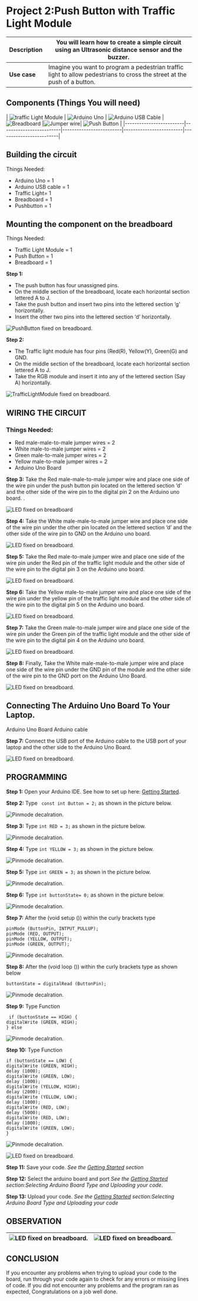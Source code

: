 # Project 2:Push Button with Traffic Light Module

| **Description** | You will learn how to create a simple circuit using an Ultrasonic distance sensor and the buzzer. |
|------------------|----------------------------------------------------------------|
| **Use case**     | Imagine you want to program a pedestrian traffic light to allow pedestrians to cross the street at the push of a button. |

## Components (Things You will need)

| ![traffic Light Module](../../assets/components/trafficmodule.png) | ![Arduino Uno](../../assets/components/arduino.png) | ![Arduino USB Cable](../../assets/components/USB_Cable.png) | ![Breadboard](../../assets/components/breadboard.png) |![Jumper wire](../../assets/components/jump_wire.png)| ![ Push Button](../../assets/components/pushbutton.png) |
|-------------------------|-------------------------|-------------------------|-------------------------|-------------------------|

## Building the circuit

Things Needed:

-	Arduino Uno = 1
-	Arduino USB cable = 1
-	Traffic Light= 1
-	Breadboard = 1
-	Pushbutton = 1



## Mounting the component on the breadboard
Things Needed:

-   Traffic Light Module = 1
-   Push Button = 1
-   Breadboard = 1


**Step 1:** 
-	The push button has four unassigned pins.
-	On the middle section of the breadboard, locate each horizontal section lettered A to J.
-	Take the push button and insert two pins into the lettered section ‘g’ horizontally.
-	Insert the other two pins into the lettered section ‘d’ horizontally.


![PushButton fixed on breadboard](../../assets/2.0/2.3.%20PushButton%20+%20TrafficLightModule/Picture1.png).


**Step 2:** 
-	The Traffic light module has four pins (Red(R), Yellow(Y), Green(G) and GND.
-	On the middle section of the breadboard, locate each horizontal section lettered A to J.
-	Take the RGB module and insert it into any of the lettered section (Say A) horizontally. 


![TrafficLightModule fixed on breadboard](../../assets/2.0/2.3.%20PushButton%20+%20TrafficLightModule/Picture2.png).


## WIRING THE CIRCUIT

### Things Needed:

-   Red male-male-to-male jumper wires = 2
-   White male-to-male jumper wires = 2
-   Green male-to-male jumper wires = 2
-   Yellow male-to-male jumper wires = 2
-   Arduino Uno Board 



**Step 3:**  Take the Red male-male-to-male jumper wire and place one side of the wire pin under the push button pin located on the lettered section ‘d’ and the other side of the wire pin to the digital pin 2 on the Arduino uno board.
.

![LED fixed on breadboard](../../assets/2.0/2.3.%20PushButton%20+%20TrafficLightModule/Picture3.png)

**Step 4:**  Take the White male-male-to-male jumper wire and place one side of the wire pin under the other pin located on the lettered section ‘d’ and the other side of the wire pin to GND on the Arduino uno board. 

![LED fixed on breadboard](../../assets/2.0/2.3.%20PushButton%20+%20TrafficLightModule/Picture4.png).

**Step 5:**  Take the Red male-to-male jumper wire and place one side of the wire pin under the Red pin of the traffic light module and the other side of the wire pin to the digital pin 3 on the Arduino uno board.

![LED fixed on breadboard](../../assets/2.0/2.3.%20PushButton%20+%20TrafficLightModule/Picture5.png).

**Step 6:**  Take the Yellow male-to-male jumper wire and place one side of the wire pin under the yellow pin of the traffic light module and the other side of the wire pin to the digital pin 5 on the Arduino uno board.


![LED fixed on breadboard](../../assets/2.0/2.3.%20PushButton%20+%20TrafficLightModule/Picture6.png).

**Step 7:**  Take the Green male-to-male jumper wire and place one side of the wire pin under the Green pin of the traffic light module and the other side of the wire pin to the digital pin 4 on the Arduino uno board. 


![LED fixed on breadboard](../../assets/2.0/2.3.%20PushButton%20+%20TrafficLightModule/Picture7.png).

**Step 8:**  Finally, Take the White male-male-to-male jumper wire and place one side of the wire pin under the GND pin of the module and the other side of the wire pin to the GND port on the Arduino Uno Board.


![LED fixed on breadboard](../../assets/2.0/2.3.%20PushButton%20+%20TrafficLightModule/code8.png).


## Connecting The Arduino Uno Board To Your Laptop.

Arduino Uno Board
Arduino cable

**Step 7:**	 Connect the USB port of the Arduino cable to the USB port of your laptop and the other side to the Arduino Uno Board.


![LED fixed on breadboard](../../assets/2.0/2.3.%20PushButton%20+%20TrafficLightModule/Picture9.png).



## PROGRAMMING

**Step 1:** Open your Arduino IDE. See how to set up here: [Getting Started](../../../../README.md#getting-started).


**Step 2:** Type ``` const int Button = 2;``` as shown in the picture below.

![Pinmode decalration](../../assets/2.0/2.3.%20PushButton%20+%20TrafficLightModule/code1.png).

**Step 3:** Type ```int RED = 3;``` as shown in the picture below. 

![Pinmode decalration](../../assets/2.0/2.3.%20PushButton%20+%20TrafficLightModule/code2.png).

**Step 4:** Type ```int YELLOW = 3;``` as shown in the picture below. 

![Pinmode decalration](../../assets/2.0/2.3.%20PushButton%20+%20TrafficLightModule/code3.png).

**Step 5:** Type ```int GREEN = 3;``` as shown in the picture below. 

![Pinmode decalration](../../assets/2.0/2.3.%20PushButton%20+%20TrafficLightModule/code4.png).

**Step 6:** Type ```int buttonState= 0;``` as shown in the picture below. 

![Pinmode decalration](../../assets/2.0/2.3.%20PushButton%20+%20TrafficLightModule/code5.png).

**Step 7:** After the (void setup ()) within the curly brackets type
``` 
pinMode (ButtonPin, INTPUT_PULLUP); 
pinMode (RED, OUTPUT);
pinMode (YELLOW, OUTPUT);
pinMode (GREEN, OUTPUT);

```

![Pinmode decalration](../../assets/2.0/2.3.%20PushButton%20+%20TrafficLightModule/code6.png).

**Step 8:** After the (void loop ()) within the curly brackets type as shown below 
```
buttonState = digitalRead (ButtonPin); 
```


![Pinmode decalration](../../assets/2.0/2.3.%20PushButton%20+%20TrafficLightModule/code7.png).

**Step 9:**  Type Function
```
 if (buttonState == HIGH) {
digitalWrite (GREEN, HIGH); 
} else
```

![Pinmode decalration](../../assets/2.0/2.3.%20PushButton%20+%20TrafficLightModule/code8.png).

**Step 10:** Type Function
```
if (buttonState == LOW) {
digitalWrite (GREEN, HIGH); 
delay (1000);
digitalWrite (GREEN, LOW); 
delay (1000);
digitalWrite (YELLOW, HIGH); 
delay (2000);
digitalWrite (YELLOW, LOW); 
delay (1000);
digitalWrite (RED, LOW); 
delay (5000);
digitalWrite (RED, LOW); 
delay (1000);
digitalWrite (GREEN, LOW); 
} 
```


![Pinmode decalration](../../assets/2.0/2.3.%20PushButton%20+%20TrafficLightModule/code9.png).


![LED fixed on breadboard](../../assets/2.0/2.3.%20PushButton%20+%20TrafficLightModule/code10.png).

**Step 11:** Save your code. _See the [Getting Started](../../../../README.md#getting-started) section_

**Step 12:** Select the arduino board and port _See the [Getting Started](../../../../README.md#getting-started) section:Selecting Arduino Board Type and Uploading your code_.

**Step 13:** Upload your code. _See the [Getting Started](../../../../README.md#getting-started) section:Selecting Arduino Board Type and Uploading your code_

## OBSERVATION
|![LED fixed on breadboard](../../assets/1.0/LED/LED_BLINK/observation_1.png).|![LED fixed on breadboard](../../assets/1.0/LED/LED_BLINK/observation_2.png).|
|--------------------------------------------------|--------------------------------------------------|

## CONCLUSION

If you encounter any problems when trying to upload your code to the board, run through your code again to check for any errors or missing lines of code. If you did not encounter any problems and the program ran as expected, Congratulations on a job well done. 

